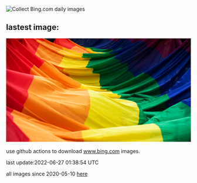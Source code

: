 ![Collect Bing.com daily images](https://github.com/counter2015/bing-daily-images/workflows/Collect%20Bing.com%20daily%20images/badge.svg)
## lastest image:
![](images/Pride.jpg)

use github actions to download www.bing.com images.

last update:2022-06-27 01:38:54 UTC

all images since 2020-05-10 [here](https://github.com/counter2015/bing-daily-images/tree/master/images) 
